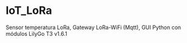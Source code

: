 # IoT_LoRa
Sensor temperatura LoRa, Gateway LoRa-WiFi (Mqtt), GUI Python con módulos LilyGo T3 v1.6.1 
